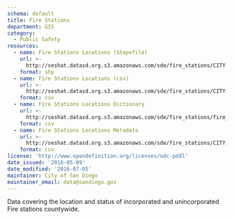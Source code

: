 ```yaml
---
schema: default
title: Fire Stations
department: GIS
category:
  - Public Safety
resources:
  - name: Fire Stations Locations (Shapefile)
    url: >-
      http://seshat.datasd.org.s3.amazonaws.com/sde/fire_stations/CITY.FIRE_STATION_datasd.zip
    format: shp
  - name: Fire Stations Locations (csv)
    url: >-
      http://seshat.datasd.org.s3.amazonaws.com/sde/fire_stations/CITY.FIRE_STATION_datasd.csv
    format: csv
  - name: Fire Stations Locations Dictionary
    url: >-
      http://seshat.datasd.org.s3.amazonaws.com/sde/fire_stations/fire_stations_dictionary_datasd.csv
    format: csv
  - name: Fire Stations Locations Metadata
    url: >-
      http://seshat.datasd.org.s3.amazonaws.com/sde/fire_stations/CITY.FIRE_STATION_metadata_datasd.csv
    format: csv
license: 'http://www.opendefinition.org/licenses/odc-pddl'
date_issued: '2016-05-09'
date_modified: '2016-07-05'
maintainer: City of San Diego
maintainer_email: data@sandiego.gov
---
```

Data covering the location and status of incorporated and unincorporated
Fire stations countywide.
